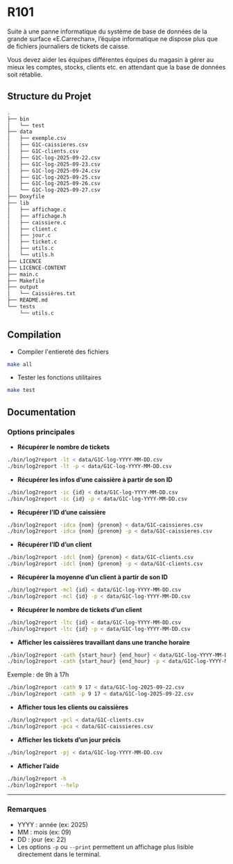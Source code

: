 # R101

Suite à une panne informatique du système de base de données de la grande surface «E.Carrechan», l’équipe informatique ne dispose plus que de fichiers journaliers de tickets de caisse.

Vous devez aider les équipes différentes équipes du magasin à gérer au mieux les comptes, stocks, clients etc. en attendant que la base de données soit rétablie.

## Structure du Projet

```bash
.
├── bin
│   └── test
├── data
│   ├── exemple.csv
│   ├── G1C-caissieres.csv
│   ├── G1C-clients.csv
│   ├── G1C-log-2025-09-22.csv
│   ├── G1C-log-2025-09-23.csv
│   ├── G1C-log-2025-09-24.csv
│   ├── G1C-log-2025-09-25.csv
│   ├── G1C-log-2025-09-26.csv
│   └── G1C-log-2025-09-27.csv
├── Doxyfile
├── lib
│   ├── affichage.c
│   ├── affichage.h
│   ├── caissiere.c
│   ├── client.c
│   ├── jour.c
│   ├── ticket.c
│   ├── utils.c
│   └── utils.h
├── LICENCE
├── LICENCE-CONTENT
├── main.c
├── Makefile
├── output
│   └── Caissières.txt
├── README.md
└── tests
    └── utils.c
```

## Compilation

- Compiler l'entiereté des fichiers

```bash
make all
```

- Tester les fonctions utilitaires

```bash
make test
```

## Documentation

### Options principales

- **Récupérer le nombre de tickets**

```bash
./bin/log2report -lt < data/G1C-log-YYYY-MM-DD.csv
./bin/log2report -lt -p < data/G1C-log-YYYY-MM-DD.csv
```

- **Récupérer les infos d’une caissière à partir de son ID**

```bash
./bin/log2report -ic {id} < data/G1C-log-YYYY-MM-DD.csv
./bin/log2report -ic {id} -p < data/G1C-log-YYYY-MM-DD.csv
```

- **Récupérer l’ID d’une caissière**

```bash
./bin/log2report -idca {nom} {prenom} < data/G1C-caissieres.csv
./bin/log2report -idca {nom} {prenom} -p < data/G1C-caissieres.csv
```

- **Récupérer l’ID d’un client**

```bash
./bin/log2report -idcl {nom} {prenom} < data/G1C-clients.csv
./bin/log2report -idcl {nom} {prenom} -p < data/G1C-clients.csv
```

- **Récupérer la moyenne d’un client à partir de son ID**

```bash
./bin/log2report -mcl {id} < data/G1C-log-YYYY-MM-DD.csv
./bin/log2report -mcl {id} -p < data/G1C-log-YYYY-MM-DD.csv
```

- **Récupérer le nombre de tickets d’un client**

```bash
./bin/log2report -ltc {id} < data/G1C-log-YYYY-MM-DD.csv
./bin/log2report -ltc {id} -p < data/G1C-log-YYYY-MM-DD.csv
```

- **Afficher les caissières travaillant dans une tranche horaire**

```bash
./bin/log2report -cath {start_hour} {end_hour} < data/G1C-log-YYYY-MM-DD.csv
./bin/log2report -cath {start_hour} {end_hour} -p < data/G1C-log-YYYY-MM-DD.csv
```

Exemple : de 9h à 17h

```bash
./bin/log2report -cath 9 17 < data/G1C-log-2025-09-22.csv
./bin/log2report -cath -p 9 17 < data/G1C-log-2025-09-22.csv
```

- **Afficher tous les clients ou caissières**

```bash
./bin/log2report -pcl < data/G1C-clients.csv
./bin/log2report -pca < data/G1C-caissieres.csv
```

- **Afficher les tickets d’un jour précis**

```bash
./bin/log2report -pj < data/G1C-log-YYYY-MM-DD.csv
```

- **Afficher l’aide**

```bash
./bin/log2report -h
./bin/log2report --help
```

---

### Remarques

- YYYY : année (ex: 2025)
- MM : mois (ex: 09)
- DD : jour (ex: 22)
- Les options `-p` ou `--print` permettent un affichage plus lisible directement dans le terminal.
